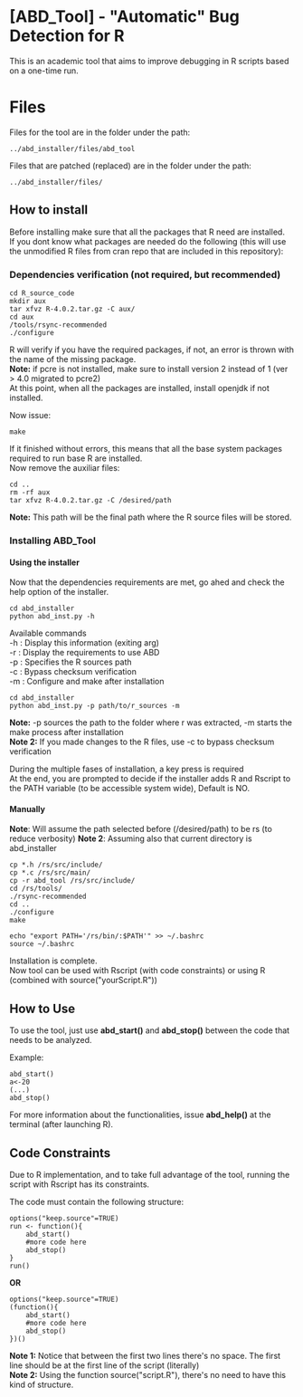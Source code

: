 # [ABD_Tool] - "Automatic" Bug Detection for R

This is an academic tool that aims to improve debugging in R scripts based on a one-time run.


# Files
Files for the tool are in the folder under the path:
```
../abd_installer/files/abd_tool
```

Files that are patched (replaced) are in the folder under the path:
```
../abd_installer/files/
```

## How to install
Before installing make sure that all the packages that R need are installed.</br>
If you dont know what packages are needed do the following (this will use the unmodified R files from cran repo that are included in this repository):

### Dependencies verification (not required, but recommended)
```
cd R_source_code
mkdir aux
tar xfvz R-4.0.2.tar.gz -C aux/
cd aux
/tools/rsync-recommended
./configure 
```
R will verify if you have the required packages, if not, an error is thrown with the name of the missing package. </br>
**Note:** if pcre is not installed, make sure to install version 2 instead of 1 (ver > 4.0 migrated to pcre2) </br>
At this point, when all the packages are installed, install openjdk if not installed. </br>

Now issue:
```
make
```
If it finished without errors, this means that all the base system packages required to run base R are installed. </br>
Now remove the auxiliar files:
```
cd ..
rm -rf aux
tar xfvz R-4.0.2.tar.gz -C /desired/path
```
**Note:** This path will be the final path where the R source files will be stored. </br>

### Installing ABD_Tool

#### Using the installer
Now that the dependencies requirements are met, go ahed and check the help option of the installer. </br>

```
cd abd_installer
python abd_inst.py -h
```

Available commands</br>
        -h : Display this information (exiting arg)</br>
        -r : Display the requirements to use ABD</br>
        -p : Specifies the R sources path</br>
        -c : Bypass checksum verification</br>
        -m : Configure and make after installation</br>



```
cd abd_installer
python abd_inst.py -p path/to/r_sources -m
```
**Note:** -p sources the path to the folder where r was extracted, -m starts the make process after installation </br>
**Note 2:** If you made changes to the R files, use -c to bypass checksum verification</br>

During the multiple fases of installation, a key press is required</br>
At the end, you are prompted to decide if the installer adds R and Rscript to the PATH variable (to be accessible system wide), Default is NO. </br>

#### Manually

**Note**: Will assume the path selected before (/desired/path) to be rs (to reduce verbosity)
**Note 2**: Assuming also that current directory is abd_installer
```
cp *.h /rs/src/include/
cp *.c /rs/src/main/
cp -r abd_tool /rs/src/include/
cd /rs/tools/
./rsync-recommended
cd ..
./configure
make

echo "export PATH='/rs/bin/:$PATH'" >> ~/.bashrc
source ~/.bashrc
```
Installation is complete. </br>
Now tool can be used with Rscript (with code constraints) or using R (combined with source("yourScript.R"))</br>

## How to Use
To use the tool, just use **abd_start()** and **abd_stop()** between the code that needs to be analyzed.

Example:
```
abd_start()
a<-20
(...)
abd_stop()
```

For more information about the functionalities, issue **abd_help()** at the terminal (after launching R).
## Code Constraints

Due to R implementation, and to take full advantage of the tool, running the script with Rscript has its constraints.

The code must contain the following structure:
```
options("keep.source"=TRUE)
run <- function(){
	abd_start()
	#more code here
	abd_stop()
}
run()
```
**OR**

```
options("keep.source"=TRUE)
(function(){
	abd_start()
	#more code here
	abd_stop()
})()
```
**Note 1:** Notice that between the first two lines there's no space. The first line should be at the first line of the script (literally)</br>
**Note 2:** Using the function source("script.R"), there's no need to have this kind of structure.

